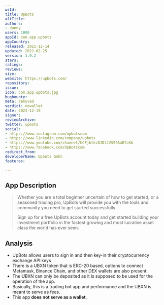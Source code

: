 ```yaml
---
wsId: 
title: UpBots
altTitle: 
authors:
- danny
users: 1000
appId: com.app.upbots
appCountry: 
released: 2021-12-14
updated: 2022-02-25
version: 1.9.2
stars: 
ratings: 
reviews: 
size: 
website: https://upbots.com/
repository: 
issue: 
icon: com.app.upbots.jpg
bugbounty: 
meta: removed
verdict: nowallet
date: 2023-12-19
signer: 
reviewArchive: 
twitter: upbots
social:
- https://www.instagram.com/upbotscom
- https://www.linkedin.com/company/upbots
- https://www.youtube.com/channel/UCFjbtkzDJDlJVSS9AaBfLKA
- https://www.facebook.com/UpBotscom
redirect_from: 
developerName: Upbots Gmbh
features: 

---
```


## App Description 

> Whether you are a total beginner uncertain of how to get started, or a seasoned trading pro, UpBots will provide you with the tools and community you need to get started successfully.
>
> Sign up for a free UpBots account today and get started building your investment portfolio in the fastest growing and most lucrative asset class the world has ever seen.

## Analysis 

- UpBots allows users to sign in and then key-in their cryptocurrency exchange API keys 
- There is a UBXN token that is ERC-20 based, options to connect Metamask, Binance Chain, and other DEX wallets are also present. 
- The UBXN can only be deposited as it is supposed to be used for the operation of the app. 
- Basically, this is a trading bot app and performance and the UBXN is meant to serve as fees.
- This app **does not serve as a wallet**. 
